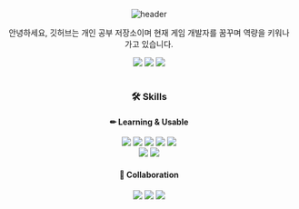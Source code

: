 <div align=center>
  
  ![header](https://capsule-render.vercel.app/api?type=waving&color=0:0BA8FF,100:C687FF&customColorList=0,2,2,5,30&text=Hi,%20I'm%20SeungHyun%20👋&fontColor=FFFFFF&animation=twinkling&fontSize=35&fontAlignY=40&fontAlign=50&height=250)

안녕하세요, 깃허브는 개인 공부 저장소이며 현재 게임 개발자를 꿈꾸며 역량을 키워나가고 있습니다.


<div align=center>
   <a href="https://velog.io/@strurao"><img src="https://img.shields.io/badge/velog%20-11B48A?style=flat-square&logo=Vimeo&logoColor=white&link=https://velog.io/@strurao"/></a>
  <a href="https://cooperative-ease-f50.notion.site/329b71fb7d9141c7bd94d092d72f6089?pvs=4"><img src="https://img.shields.io/badge/notion-000000?style=flat-square&logo=notion%2B%2B?&logoColor=white&link=https://cooperative-ease-f50.notion.site/329b71fb7d9141c7bd94d092d72f6089?pvs=4"/></a>
  <a href="https://www.youtube.com/@strurao"><img src="https://img.shields.io/badge/youtube-FF0000?style=flat-square&logo=youtube&logoColor=white&link=https://www.youtube.com/@strurao"/></a>
</div>

  

#

### 🛠 Skills
#### ✏ Learning & Usable
<div align=center>
  <img src="https://img.shields.io/badge/c++-00599C?style=flat-square&logo=c%2B%2B&logoColor=white">
  <img src="https://img.shields.io/badge/-c%23-000000?style=flat-square&logo=Csharp&logoColor=white">
  <img src="https://img.shields.io/badge/typescript-3178C6?style=flat-square&logo=typescript&logoColor=white">
  <img src="https://img.shields.io/badge/python-3776AB?style=flat-square&logo=python&logoColor=white"> 
  <img src="https://img.shields.io/badge/rust-000000?style=flat-square&logo=rust&logoColor=white">
 <br>
  <img src="https://img.shields.io/badge/unreal engine-0E1128?style=flat-square&logo=unreal engine&logoColor=white">
  <img src="https://img.shields.io/badge/unity-002244?style=flat-square&logo=unity&logoColor=white">
  <br>
</div>

#### 🤝 Collaboration
<div align=center>
  <img src="https://img.shields.io/badge/slack-4A154B?style=flat-square&logo=slack&logoColor=white">
  <img src="https://img.shields.io/badge/github-181717?style=flat-square&logo=github&logoColor=white">
  <img src="https://img.shields.io/badge/git-F05032?style=flat-square&logo=git&logoColor=white">
  <br>


</div>
